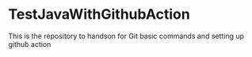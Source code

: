 # TestJavaWithGithubAction
This is the repository to handson for Git basic commands and setting up github action
